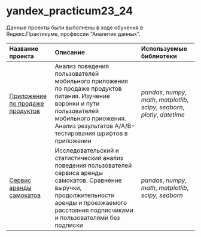# yandex_practicum23_24
Данные проекты были выполнены в ходе обучения в Яндекс.Практикуме, профессии "Аналитик данных".

| Название проекта | Описание | Используемые библиотеки | 
| :---------------------- | :---------------------- | :---------------------- |
| [Приложение по продаже продуктов](https://github.com/aned-ivan/yandex_practicum23_24/tree/69e57fd12a91f0d646e90e662f1fbfaf64a07792/Analysis%20of%20the%20behavior%20of%20users%20of%20a%20mobile%20application%20for%20selling%20food) | Анализ поведения пользователей мобильного приложения по продаже продуктов питания. Изучение воронки и пути пользователей мобильного приожения. Анализ результатов A/A/B-тестирования шрифтов в приложении| *pandas*, *numpy*, *math*, *matplotlib*, *scipy*, *seaborn*, *plotly*, *datetime* |
| [Сервис аренды самокатов](https://github.com/aned-ivan/yandex_practicum23_24/tree/74b2e4164b4c197d91cf4460f2c6911983f0cd2d/Analysis%20of%20scooter%20rental%20service%20data)| Исследовательский и статистический анализ поведения пользователей сервиса аренды самокатов. Сравнение выручки, продолжительности аренды и проезжаемого расстояния подписчиками и пользователями без подписки| *pandas*, *numpy*, *math*, *matplotlib*, *scipy*, *seaborn* |

